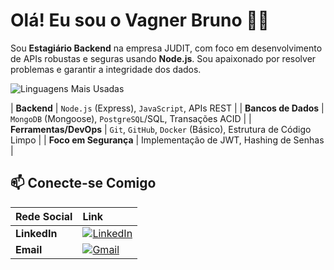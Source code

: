 # Olá! Eu sou o Vagner Bruno  🤙🏿

Sou **Estagiário Backend** na empresa JUDIT, com foco em desenvolvimento de APIs robustas e seguras usando **Node.js**. Sou apaixonado por resolver problemas e garantir a integridade dos dados.


![Linguagens Mais Usadas](https://github-readme-stats.vercel.app/api/top-langs/?username=SEU_USERNAME&layout=compact&theme=radical)

| **Backend** | `Node.js` (Express), `JavaScript`, APIs REST |
| **Bancos de Dados** | `MongoDB` (Mongoose), `PostgreSQL`/SQL, Transações ACID |
| **Ferramentas/DevOps** | `Git`, `GitHub`, `Docker` (Básico), Estrutura de Código Limpo |
| **Foco em Segurança** | Implementação de JWT, Hashing de Senhas |

## 📫 Conecte-se Comigo

| Rede Social | Link |
| :--- | :--- |
| **LinkedIn** | [![LinkedIn](https://img.shields.io/badge/LinkedIn-0077B5?style=for-the-badge&logo=linkedin&logoColor=white)](https://www.linkedin.com/in/vagner-bruno-santos-oliveira99/) |
| **Email** | [![Gmail](https://img.shields.io/badge/Gmail-D14836?style=for-the-badge&logo=gmail&logoColor=white)](mailto:vagnerbruno0699@gmail.com) |
